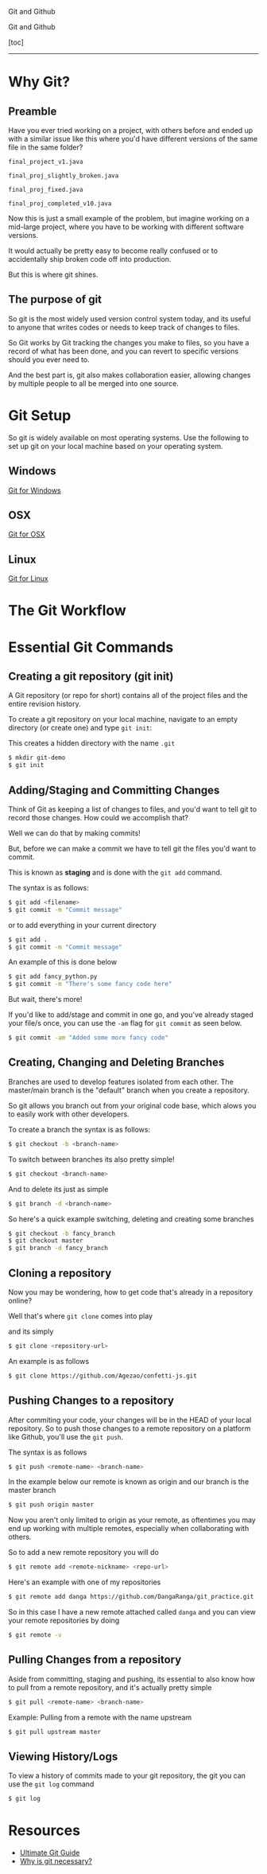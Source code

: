 Git and Github

Git and Github

[toc]

* * *
# Why Git?

## Preamble
Have you ever tried working on a project, with others before and ended up with a similar issue like this where you'd have different versions of the same file in the same folder?

```
final_project_v1.java

final_proj_slightly_broken.java

final_proj_fixed.java

final_proj_completed_v10.java

```

Now this is just a small example of the problem, but imagine working on a mid-large project, where you have to be working with different software versions. 

It would actually be pretty easy to become really confused or to accidentally ship broken code off into production.

But this is where git shines.

## The purpose of git

So git is the most widely used version control system today, and its useful to anyone that writes codes or needs to keep track of changes to files.

So Git works by Git tracking the changes you make to files, so you have a record of what has been done, and you can revert to specific versions should you ever need to. 

And the best part is, git also makes collaboration easier, allowing changes by multiple people to all be merged into one source. 

# Git Setup

So git is widely available on most operating systems.
Use the following to set up git on your local machine based on your operating system.

## Windows

[Git for Windows](https://gitforwindows.org/)

## OSX

[Git for OSX](https://git-scm.com/download/mac)

## Linux
[Git for Linux](https://git-scm.com/book/en/v2/Getting-Started-Installing-Git)


# The Git Workflow


# Essential Git Commands

## Creating a git repository (git init)

A Git repository (or repo for short) contains all of the project files and the entire revision history. 

To create a git repository on your local machine, navigate to an empty directory (or create one) and type `git init`:

This creates a hidden directory with the name `.git`

```bash
$ mkdir git-demo
$ git init
```

## Adding/Staging and Committing Changes

Think of Git as keeping a list of changes to files, and you'd want to tell git to record those changes. How could we accomplish that?

Well we can do that by making commits!

But, before we can make a commit we have to tell git the files you'd want to commit. 

This is known as **staging** and is done with the `git add` command. 

The syntax is as follows:

```bash
$ git add <filename>
$ git commit -m "Commit message"
```

or to add everything in your current directory

```bash
$ git add .
$ git commit -m "Commit message"
```

An example of this is done below

```bash
$ git add fancy_python.py
$ git commit -m "There's some fancy code here"
```

But wait, there's more!

If you'd like to add/stage and commit in one go, and you've already staged your file/s once, you can use the `-am` flag for `git commit` as seen below.

```bash
$ git commit -am "Added some more fancy code"
```


## Creating, Changing and Deleting Branches

Branches are used to develop features isolated from each other. The master/main branch is the "default" branch when you create a repository.

So git allows you branch out from your original code base, which alows you to easily work with other developers.

To create a branch the syntax is as follows:

```bash
$ git checkout -b <branch-name>
```

To switch between branches its also pretty simple!

```bash
$ git checkout <branch-name>
```

And to delete its just as simple

```bash
$ git branch -d <branch-name>
```
So here's a quick example switching, deleting and creating some branches

```bash
$ git checkout -b fancy_branch
$ git checkout master
$ git branch -d fancy_branch
```

## Cloning a repository

Now you may be wondering, how to get code that's already in a repository online?

Well that's where `git clone` comes into play

and its simply

```bash
$ git clone <repository-url>
```

An example is as follows

```bash
$ git clone https://github.com/Agezao/confetti-js.git
```

## Pushing Changes to a repository

After commiting your code, your changes will be in the HEAD of your local repository. So to push those changes to a remote repository on a platform like Github, you'll use the `git push`.

The syntax is as follows

```bash
$ git push <remote-name> <branch-name>
```

In the example below our remote is known as origin and our branch is the master branch

```bash
$ git push origin master
```

Now you aren't only limited to origin as your remote, as oftentimes you may end up working with multiple remotes, especially when collaborating with others.

So to add a new remote repository you will do

```bash
$ git remote add <remote-nickname> <repo-url>
```

Here's an example with one of my repositories

```bash
$ git remote add danga https://github.com/DangaRanga/git_practice.git
```

So in this case I have a new remote attached called `danga` and you can view your remote repositories by doing

```bash
$ git remote -v
```
## Pulling Changes from a repository

Aside from committing, staging and pushing, its essential to also know how to pull from a remote repository, and it's actually pretty simple

```bash
$ git pull <remote-name> <branch-name>
```

Example: Pulling from a remote with the name upstream

```bash
$ git pull upstream master
```


## Viewing History/Logs

To view a history of commits made to your git repository, the git you can use the `git log` command

```bash
$ git log
```
# Resources

- [Ultimate Git Guide](https://rogerdudler.github.io/git-guide/)
- [Why is git necessary?](https://www.nobledesktop.com/blog/what-is-git-and-why-should-you-use-it)